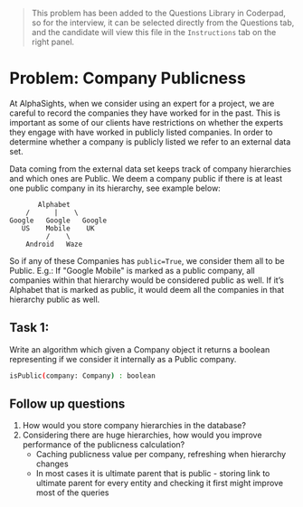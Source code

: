 > This problem has been added to the Questions Library in Coderpad, so for the interview, it can be selected directly from the Questions tab, and the candidate will view this file in the `Instructions` tab on the right panel.

# Problem: Company Publicness
At AlphaSights, when we consider using an expert for a project, we are careful to record the companies they have worked for in the past. This is important as some of our clients have restrictions on whether the experts they engage with have worked in publicly listed companies. In order to determine whether a company is publicly listed we refer to an external data set.

Data coming from the external data set keeps track of company hierarchies and which ones are Public. We deem a company public if there is at least one public company in its hierarchy, see example below:

           Alphabet
        /      |    \
    Google   Google   Google
       US    Mobile    UK
             /    \
        Android   Waze
      
  
So if any of these Companies has `public=True`, we consider them all to be Public. E.g.: If "Google Mobile" is marked as a public company, all companies within that hierarchy would be considered public as well. If it’s Alphabet that is marked as public, it would deem all the companies in that hierarchy public as well.


## Task 1:
Write an algorithm which given a Company object it returns a boolean representing if we consider it internally as a Public company.
```bash
isPublic(company: Company) : boolean
```

## Follow up questions
1. How would you store company hierarchies in the database?
2. Considering there are huge hierarchies, how would you improve performance of the publicness calculation? 
    * Caching publicness value per company, refreshing when hierarchy changes
    * In most cases it is ultimate parent that is public - storing link to ultimate parent for every entity and checking it first might improve most of the queries


